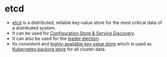 # etcd
- [etcd](https://etcd.io/) is a distributed, reliable key-value store for the most critical data of a distributed system.
- It can be used for [Configuration Store & Service Discovery](https://etcd.io/docs/v3.3/learning/why/).
- It can also be used for the [leader election](../3_DatabaseServices/4_Consistency&Replication/Replication.md).
- Its consistent and [highly-available key value store](../7_PropertiesDistributedSystem/Reliability/HighAvailability.md) which is used as [Kubernetes backing store](../9_ContainerOrchestrationServices/Kubernates/Readme.md) for all cluster data.